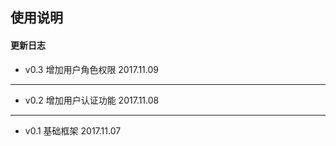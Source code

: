 ## 使用说明

#### 更新日志
- v0.3 增加用户角色权限 2017.11.09
---
- v0.2 增加用户认证功能 2017.11.08
---
- v0.1 基础框架 2017.11.07
